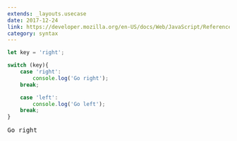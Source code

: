 ```yaml
---
extends: _layouts.usecase
date: 2017-12-24
link: https://developer.mozilla.org/en-US/docs/Web/JavaScript/Reference/Statements/switch
category: syntax
---
```



```javascript
let key = 'right';

switch (key){
    case 'right':
        console.log('Go right');
    break;

    case 'left':
        console.log('Go left');
    break;
}
```

<pre class="output">Go right</pre>